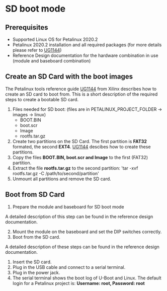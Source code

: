 # SD boot mode

## Prerequisites

- Supported Linux OS for Petalinux 2020.2
- Petalinux 2020.2 installation and all required packages (for more details please refer to [UG1144])
- Reference Design documentation for the hardware combination in use (module and baseboard combination)


## Create an SD Card with the boot images

The Petalinux tools reference guide [UG1144] from Xilinx describes how to create an SD card to boot from. This is a short description of the required steps to create a bootable SD card. 

1. Files needed for SD boot: (files are in PETALINUX_PROJECT_FOLDER -> images -> linux)
    - BOOT.BIN
    - boot.scr
    - Image
    - rootfs.tar.gz
2. Create two partitions on the SD Card. The first partition is **FAT32** formated, the second **EXT4**. [UG1144] descibes how to create these partitions.
3. Copy the files **BOOT.BIN, boot.scr and Image** to the first (FAT32) partition.
4. Extract the file **rootfs.tar.gz** to the second partition: 'tar -xvf rootfs.tar.gz -C /path/to/second/partition'
5. Unmount all partitions and remove the SD card.



## Boot from SD Card

1. Prepare the module and baseboard for SD boot mode

A detailed description of this step can be found in the reference design documentation.

2. Mount the module on the baseboard and set the DIP switches correctly.
3. Boot from the SD card.

A detailed description of these steps can be found in the reference design documentation.
1. Insert the SD card.
2. Plug in the USB cable and connect to a serial terminal.
3. Plug in the power jack.
4. The serial terminal shows the boot log of U-Boot and Linux. The default login for a Petalinux project is: **Username: root, Password: root**

[UG1144]: (https://www.xilinx.com/support/documentation/sw_manuals/xilinx2020_2/ug1144-petalinux-tools-reference-guide.pdf)